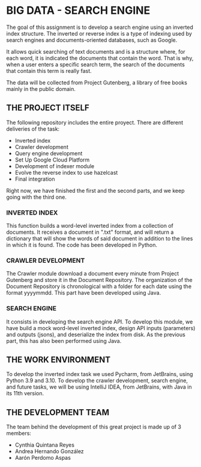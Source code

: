 # BIG DATA - SEARCH ENGINE

The goal of this assignment is to develop a search engine using an inverted index structure. The inverted or reverse index is a type of indexing used by search engines and documents-oriented databases, such as Google.

It allows quick searching of text documents and is a structure where, for each word, it is indicated the documents that contain the word. That is why, when a user enters a specific search term, the search of the documents that contain this term is really fast.

The data will be collected from Project Gutenberg, a library of free books mainly in the public domain.

## THE PROJECT ITSELF

The following repository includes the entire proyect. There are different deliveries of the task:
- Inverted index
- Crawler development
- Query engine development
- Set Up Google Cloud Platform
- Development of indexer module
- Evolve the reverse index to use hazelcast
- Final integration

Right now, we have finished the first and the second parts, and we keep going with the third one.

### INVERTED INDEX

This function builds a word-level inverted index from a collection of documents. It receives a document in ".txt" format, and will return a dictionary that will show the words of said document in addition to the lines in which it is found. The code has been developed in Python.

### CRAWLER DEVELOPMENT

The Crawler module download a document every minute from Project Gutenberg and store it in the Document Repository. The organization of the Document Repository is chronological with a folder for each date using the format yyyymmdd. This part have been developed using Java.

### SEARCH ENGINE

It consists in developing the search engine API. To develop this module, we have build a mock word-level inverted index, design API inputs (parameters) and outputs (jsons), and deserialize the index from disk. As the previous part, this has also been performed using Java.

## THE WORK ENVIRONMENT

To develop the inverted index task we used Pycharm, from JetBrains, using Python 3.9 and 3.10.
To develop the crawler development, search engine, and future tasks, we will be using IntelliJ IDEA, from JetBrains, with Java in its 11th version.

## THE DEVELOPMENT TEAM

The team behind the development of this great project is made up of 3 members:
- Cynthia Quintana Reyes
- Andrea Hernando González
- Aarón Perdomo Aspas
